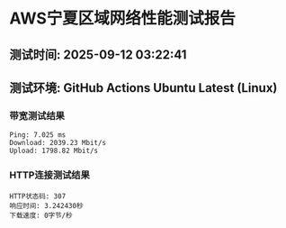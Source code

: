 # AWS宁夏区域网络性能测试报告
## 测试时间: 2025-09-12 03:22:41
## 测试环境: GitHub Actions Ubuntu Latest (Linux)

### 带宽测试结果
```
Ping: 7.025 ms
Download: 2039.23 Mbit/s
Upload: 1798.82 Mbit/s
```

### HTTP连接测试结果
```
HTTP状态码: 307
响应时间: 3.242430秒
下载速度: 0字节/秒
```

